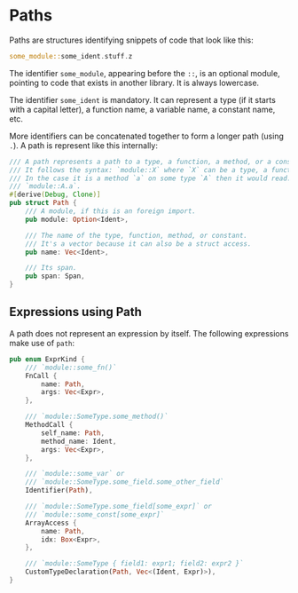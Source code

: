 # Paths

Paths are structures identifying snippets of code that look like this:

```rust
some_module::some_ident.stuff.z
```

The identifier `some_module`, appearing before the `::`, is an optional module, pointing to code that exists in another library. It is always lowercase.

The identifier `some_ident` is mandatory. It can represent a type (if it starts with a capital letter), a function name, a variable name, a constant name, etc.

More identifiers can be concatenated together to form a longer path (using `.`).
A path is represent like this internally:

```rust
/// A path represents a path to a type, a function, a method, or a constant.
/// It follows the syntax: `module::X` where `X` can be a type, a function, a method, or a constant.
/// In the case it is a method `a` on some type `A` then it would read:
/// `module::A.a`.
#[derive(Debug, Clone)]
pub struct Path {
    /// A module, if this is an foreign import.
    pub module: Option<Ident>,

    /// The name of the type, function, method, or constant.
    /// It's a vector because it can also be a struct access.
    pub name: Vec<Ident>,

    /// Its span.
    pub span: Span,
}
```

## Expressions using Path

A path does not represent an expression by itself. The following expressions make use of `path`:

```rust
pub enum ExprKind {
    /// `module::some_fn()`
    FnCall {
        name: Path,
        args: Vec<Expr>,
    },

    /// `module::SomeType.some_method()`
    MethodCall {
        self_name: Path,
        method_name: Ident,
        args: Vec<Expr>,
    },

    /// `module::some_var` or
    /// `module::SomeType.some_field.some_other_field`
    Identifier(Path),

    /// `module::SomeType.some_field[some_expr]` or
    /// `module::some_const[some_expr]`
    ArrayAccess {
        name: Path,
        idx: Box<Expr>,
    },

    /// `module::SomeType { field1: expr1; field2: expr2 }`
    CustomTypeDeclaration(Path, Vec<(Ident, Expr)>),
}
```
